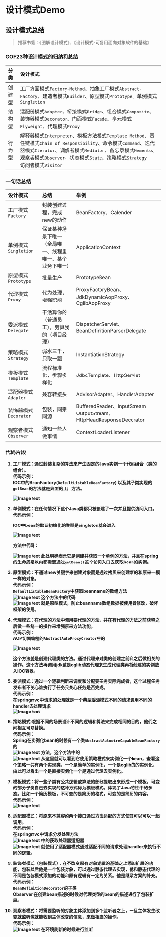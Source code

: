 # 设计模式Demo

## 设计模式总结
> 推荐书籍：《图解设计模式》、《设计模式-可复用面向对象软件的基础》

### GOF23种设计模式的归纳和总结
<div style = "font-size:14px">
<b>

分类|设计模式
:-|:-
创建型|工厂方面模式`Factory-Method`、抽象工厂模式`Abstract-Factory`、建造者模式`Builder`、原型模式`Prototype`、单例模式`Singletion`
结构型|适配器模式`Adapter`、桥接模式`Bridge`、组合模式`Composite`、装饰器模式`Decorator`、门面模式`Facade`、享元模式`Flyweight`、代理模式`Proxy`
行为型|解释器模式`Interpreter`、模板方法模式`Template Method`、责任链模式`Chain of Responsibility`、命令模式`Command`、迭代器模式`Iterator`、调解者模式`Mediator`、备忘录模式`Memento`、观察者模式`Observer`、状态模式`State`、策略模式`Strategy`<br>访问者模式`Visitor`

### 一句话总结
<div style = "font-size:14px">

设计模式|总结|举例
:-|:-|:-
工厂模式`Factory`|封装创建过程，完成new的动作|BeanFactory、Calender
单例模式`Singletion`|保证某种场景下唯一<br>（全局唯一、线程里唯一、某个业务下唯一）|ApplicationContext
原型模式`Prototype`|批量生产|PrototypeBean
代理模式`Proxy`|代为处理，增强职能|ProxyFactoryBean、JdkDynamicAopProxy、CglibAopProxy
委派模式`Delegate`|干活算你的（普通员工），劳算我的（项目经理）|DispatcherServlet、BeanDefinitionParserDelegate
策略模式`Strategy`|弱水三千，只取一瓢|InstantiationStrategy
模板模式`Template`|流程标准化，步骤多样化|JdbcTemplate、HttpServlet
适配器模式`Adapter`|兼容转接头|AdvisorAdapter、HandlerAdapter
装饰器模式`Decorator`|包装，同宗同源|BufferedReader、InputStream<br>OutputStream、HttpHeadResponseDecorator
观察者模式`Observer`|通知一些人做事情|ContextLoaderListener

</div>

### 代码片段</br>

1. 工厂模式：通过封装复杂的算法来产生固定的Java实例一个代码组合（类的组合）。</br>
   代码示例：</br>
   IOC中的BeanFactory(`DefaultListableBeanFactory`) 以及其子类实现的`getBean`的方法就是典型的工厂方法。</br>

   ![Image text](src/main/resources/images/Factory.png)

2. 单例模式：在任何情况下这个Java类都只被创建了一次并且提供访问入口。</br>
   代码示例：</br>

   IOC中bean的默认初始化的类型是singleton就会进入</br>

   ![Image text](src/main/resources/images/Singletion1.png)

   方法中代码：</br>

   ![Image text](src/main/resources/images/Singletion2.png)
   此处明确表示它是创建并获取一个单例的方法，并且在spring的生命周期以内都需要通过`getBean()`这个访问入口去获取bean的实例。</br>

3. 原型模式：不通过new关键字来创建对象而是通过拷贝来创建新的和原来一模一样的对象。</br>
   代码示例：</br>
   `DefaultListableBeanFactory`中获取beanname的数组方法</br>
   ![Image text](src/main/resources/images/Prototype1.png)
   这个方法中的代码</br>
   ![Image text](src/main/resources/images/Prototype2.png)
   就是原型模式，防止beanname数组数据被使用者修改，破坏框架的使用。</br>

4. 代理模式：在代理的方法中调用要代理的方法，并在有代理的方法之前获释之后做一些统一的操作来增强原来方法功能。</br>
   代码示例：</br>
   AOP切面编程的`AbstractAutoProxyCreator`中的</br>

   ![Image text](src/main/resources/images/Proxy.png)

   这个方法就是创建代理类的方法。通过代理来对类的创建之前和之后做相关的操作。这个方法再调用jdk或是cglib动态代理来生成代理类再将创建的实例放入IOC容器。</br>

5. 委派模式：通过一个逻辑判断来调度和分配要任务实际完成者，这个过程任务发布者不关心谁执行了任务只关心任务是否完成。</br>
   代码示例：</br>
   在springmvc中请求的处理就是一个典型委派模式不同的请求调用不同的handler去处理请求</br>
   ![Image text](src/main/resources/images/Delegate.png)

6. 策略模式:根据不同的场景设计不同的逻辑和算法来完成相同的目的，他们之间相互可以替换。</br>
   代码示例：</br>
   Spring在实例化bean的时候有一个类`AbstractAutowireCapableBeanFactory`的</br>
   ![Image text](src/main/resources/images/Strategy1.png)
   方法，这个方法中的</br>
   ![Image text](src/main/resources/images/Strategy2.png)
   从这里就可以看到它使用策略模式来实例化一个bean，查看这个策略一共有两个实现类，一个是简单的实例化，一个是cglib的的实例化，由此可以看出一个是直接实例化一个是通过代理去实例化。</br>

7. 模板模式：将一些子类有公共逻辑或算法的部分提取出来形成一个模板，可变的部分子类自己去实现的这种方式称为模板模式。体现了Java特性中的多态。比如一个简历模板，不可变的是简历的格式，可变的是简历的内容。</br>
   代码示例：</br>
   ![Image text](src/main/resources/images/Template.png)

8. 适配器模式：将原来不兼容的两个接口通过方法适配的方式使其可以可以一起调用。</br>
   代码示例：</br>
   在springmvc中请求分发处理方法</br>
   ![Image text](src/main/resources/images/Adapter1.png)
   中的获取处理器适配器</br>
   ![Image text](src/main/resources/images/Adapter2.png)
   就使用了适配器模式通过适配不同的请求处理handler来执行不同的逻辑。</br>

9. 装饰者模式（包装模式）：在不改变原有对象逻辑的基础之上添加扩展的功能，包装以后他是一个包装对象，可以通过静态代理去实现，他和静态代理的不同是包装模式添加的功能和原有逻辑有一定的关系。他是继承方案的补充。</br>
   代码示例：</br>
   `BeanDefinitionDecorator`的子类</br>
   Observer
   在创建bean描述的时候对代理类型的bean的描述进行了包装扩展。</br>

10. 观察者模式：将需要监听的对象主体添加到多个监听者之上，一旦主体发生改变就监听类就能收到主体改变的信息，来做相应的操作。</br>
       代码示例：</br>
       ![Image text](src/main/resources/images/Observer.png)
       在环境刷新的时候进行监听</br>
